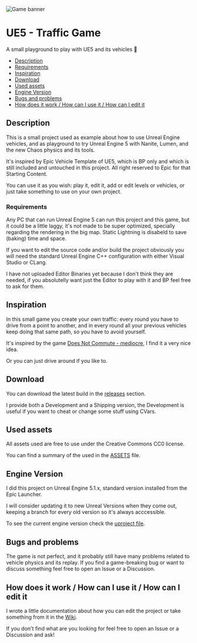 ![Game banner](Images/Banner.png)

# UE5 - Traffic Game

A small playground to play with UE5 and its vehicles 🚗

- [Description](#description)
- [Requirements](#requirements)
- [Inspiration](#inspiration)
- [Download](#download)
- [Used assets](#used-assets)
- [Engine Version](#engine-version)
- [Bugs and problems](#bugs-and-problems)
- [How does it work / How can I use it / How can I edit it](#how-does-it-work--how-can-i-use-it--how-can-i-edit-it)

## Description

This is a small project used as example about how to use Unreal Engine vehicles, and as playground to try Unreal Engine 5 with Nanite, Lumen, and the new Chaos physics and its tools.

It's inspired by Epic Vehicle Template of UE5, which is BP only and which is still included and untouched in this project. All right reserved to Epic for that Starting Content.

You can use it as you wish: play it, edit it, add or edit levels or vehicles, or just take something to use on your own project.

### Requirements

Any PC that can run Unreal Engine 5 can run this project and this game, but it could be a little laggy, it's not made to be super optimized, specially regarding the rendering in the big map. Static Lightning is disabeld to save (baking) time and space.

If you want to edit the source code and/or build the project obviously you will need the standard Unreal Engine C++ configuration with either Visual Studio or CLang.

I have not uploaded Editor Binaries yet because I don't think they are needed, if you absolutelly want just the Editor to play with it and BP feel free to ask for them.

## Inspiration

In this small game you create your own traffic: every round you have to drive from a point to another, and in every round all your previous vehicles keep doing that same path, so you have to avoid yourself.

It's inspired by the game [Does Not Commute - mediocre](https://www.mediocre.se/commute/), I find it a very nice idea.

Or you can just drive around if you like to.

## Download

You can download the latest build in the [releases](https://github.com/ScrappyCocco/UETrafficGame/releases) section.

I provide both a Development and a Shipping version, the Development is useful if you want to cheat or change some stuff using CVars.

## Used assets

All assets used are free to use under the Creative Commons CC0 license.

You can find a summary of the used in the [ASSETS](ASSETS.md) file.

## Engine Version

I did this project on Unreal Engine 5.1.x, standard version installed from the Epic Launcher.

I will consider updating it to new Unreal Versions when they come out, keeping a branch for every old version so it's always acccessible.

To see the current engine version check the [uproject file](TrafficGame/TrafficGame.uproject).

## Bugs and problems

The game is not perfect, and it probably still have many problems related to vehicle physics and its replay. If you find a game-breaking bug or want to discuss something feel free to open an Issue or a Discussion.

## How does it work / How can I use it / How can I edit it

I wrote a little documentation about how you can edit the project or take something from it in the [Wiki](https://github.com/ScrappyCocco/UETrafficGame/wiki).

If you don't find what are you looking for feel free to open an Issue or a Discussion and ask!
